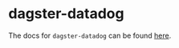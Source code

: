 # dagster-datadog

The docs for `dagster-datadog` can be found
[here](https://docs.dagster.io/apidocs/libraries/dagster_datadog).
